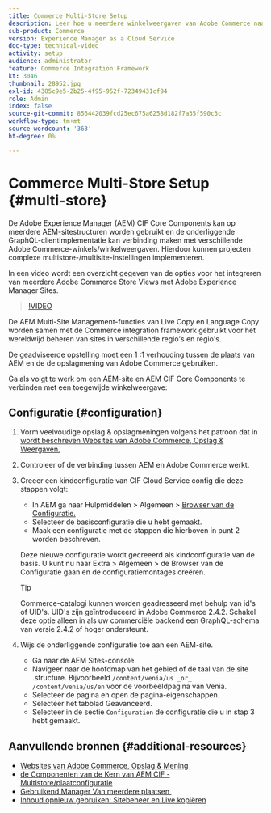 ```yaml
---
title: Commerce Multi-Store Setup
description: Leer hoe u meerdere winkelweergaven van Adobe Commerce naar Adobe Experience Manager kunt toewijzen. Hierdoor kunnen projecten ondersteuning bieden voor meertalige en meertalige gebruiksgevallen.
sub-product: Commerce
version: Experience Manager as a Cloud Service
doc-type: technical-video
activity: setup
audience: administrator
feature: Commerce Integration Framework
kt: 3046
thumbnail: 28952.jpg
exl-id: 4385c9e5-2b25-4f95-952f-72349431cf94
role: Admin
index: false
source-git-commit: 856442039fcd25ec675a6258d182f7a35f590c3c
workflow-type: tm+mt
source-wordcount: '363'
ht-degree: 0%

---
```



# Commerce Multi-Store Setup {#multi-store}

De Adobe Experience Manager (AEM) CIF Core Components kan op meerdere AEM-sitestructuren worden gebruikt en de onderliggende GraphQL-clientimplementatie kan verbinding maken met verschillende Adobe Commerce-winkels/winkelweergaven. Hierdoor kunnen projecten complexe multistore-/multisite-instellingen implementeren.

In een video wordt een overzicht gegeven van de opties voor het integreren van meerdere Adobe Commerce Store Views met Adobe Experience Manager Sites.

>[!VIDEO](https://video.tv.adobe.com/v/28952/?quality=12)

De AEM Multi-Site Management-functies van Live Copy en Language Copy worden samen met de Commerce integration framework gebruikt voor het wereldwijd beheren van sites in verschillende regio&#39;s en regio&#39;s.

De geadviseerde opstelling moet een 1 :1 verhouding tussen de plaats van AEM en de de opslagmening van Adobe Commerce gebruiken.

Ga als volgt te werk om een AEM-site en AEM CIF Core Components te verbinden met een toegewijde winkelweergave:

## Configuratie {#configuration}

1. Vorm veelvoudige opslag &amp; opslagmeningen volgens het patroon dat in [&#x200B; wordt beschreven Websites van Adobe Commerce, Opslag &amp; Weergaven.](https://experienceleague.adobe.com/docs/commerce-admin/start/setup/websites-stores-views.html?lang=nl-NL)

1. Controleer of de verbinding tussen AEM en Adobe Commerce werkt.

1. Creeer een kindconfiguratie van CIF Cloud Service config die deze stappen volgt:

   * In AEM ga naar Hulpmiddelen > Algemeen > [&#x200B; Browser van de Configuratie.](/help/implementing/developing/introduction/configurations.md#using-configuration-browser)
   * Selecteer de basisconfiguratie die u hebt gemaakt.
   * Maak een configuratie met de stappen die hierboven in punt 2 worden beschreven.

   Deze nieuwe configuratie wordt gecreeerd als kindconfiguratie van de basis. U kunt nu naar Extra > Algemeen > de Browser van de Configuratie gaan en de configuratiemontages creëren.

   >[!TIP]
   >
   > Commerce-catalogi kunnen worden geadresseerd met behulp van id&#39;s of UID&#39;s. UID&#39;s zijn geïntroduceerd in Adobe Commerce 2.4.2. Schakel deze optie alleen in als uw commerciële backend een GraphQL-schema van versie 2.4.2 of hoger ondersteunt.

1. Wijs de onderliggende configuratie toe aan een AEM-site.

   * Ga naar de AEM Sites-console.
   * Navigeer naar de hoofdmap van het gebied of de taal van de site .structure. Bijvoorbeeld `/content/venia/us _or_ /content/venia/us/en` voor de voorbeeldpagina van Venia.
   * Selecteer de pagina en open de pagina-eigenschappen.
   * Selecteer het tabblad Geavanceerd.
   * Selecteer in de sectie `Configuration` de configuratie die u in stap 3 hebt gemaakt.

## Aanvullende bronnen {#additional-resources}

* [&#x200B; Websites van Adobe Commerce, Opslag &amp; Mening &#x200B;](https://experienceleague.adobe.com/docs/commerce-admin/start/setup/websites-stores-views.html?lang=nl-NL)
* [&#x200B; de Componenten van de Kern van AEM CIF - Multistore/plaatconfiguratie &#x200B;](https://github.com/adobe/aem-core-cif-components#multi-store--site-configuration)
* [&#x200B; Gebruikend Manager Van meerdere plaatsen &#x200B;](https://experienceleague.adobe.com/docs/experience-manager-learn/sites/translation/multi-site-manager-feature-video-use.html?lang=nl-NL)
* [Inhoud opnieuw gebruiken: Sitebeheer en Live kopiëren](/help/sites-cloud/administering/msm/overview.md)
